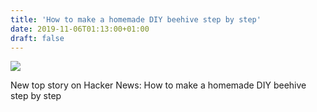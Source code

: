 ```yaml
---
title: 'How to make a homemade DIY beehive step by step'
date: 2019-11-06T01:13:00+01:00
draft: false
---
```


![](https://ifttt.com/images/no_image_card.png)  

New top story on Hacker News: How to make a homemade DIY beehive step by step